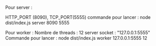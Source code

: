 Pour server :

HTTP_PORT (8090), TCP_PORT(5555) commande pour lancer : node dist/index.js server 8090 5555

Pour worker : Nombre de threads : 12 server socket : "127.0.0.1:5555" Commande pour lancer : node dist/index.js worker 127.0.0.1:5555 12